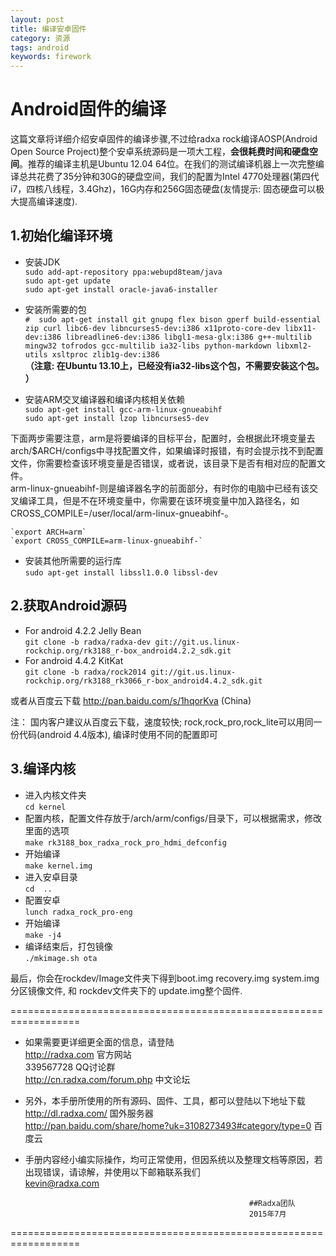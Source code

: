 ```yaml
---
layout: post
title: 编译安卓固件
category: 资源
tags: android
keywords: firework
---
```



# Android固件的编译  

这篇文章将详细介绍安卓固件的编译步骤,不过给radxa rock编译AOSP(Android Open Source Project)整个安卓系统源码是一项大工程，**会很耗费时间和硬盘空间**。推荐的编译主机是Ubuntu 12.04 64位。在我们的测试编译机器上一次完整编译总共花费了35分钟和30G的硬盘空间，我们的配置为Intel 4770处理器(第四代i7，四核八线程，3.4Ghz)，16G内存和256G固态硬盘(友情提示: 固态硬盘可以极大提高编译速度).  

## 1.初始化编译环境  

* 安装JDK  
	`sudo add-apt-repository ppa:webupd8team/java`  
	`sudo apt-get update`  
	`sudo apt-get install oracle-java6-installer`  

* 安装所需要的包  
	`#  sudo apt-get install git gnupg flex bison gperf build-essential zip curl libc6-dev libncurses5-dev:i386 x11proto-core-dev libx11-dev:i386 libreadline6-dev:i386 libgl1-mesa-glx:i386 g++-multilib mingw32 tofrodos gcc-multilib ia32-libs python-markdown libxml2-utils xsltproc zlib1g-dev:i386`  
	**（注意: 在Ubuntu 13.10上，已经没有ia32-libs这个包，不需要安装这个包。 ）**  

* 安装ARM交叉编译器和编译内核相关依赖  
	`sudo apt-get install gcc-arm-linux-gnueabihf`  
	`sudo apt-get install lzop libncurses5-dev`  

下面两步需要注意，arm是将要编译的目标平台，配置时，会根据此环境变量去arch/$ARCH/configs中寻找配置文件，如果编译时报错，有时会提示找不到配置文件，你需要检查该环境变量是否错误，或者说，该目录下是否有相对应的配置文件。  
arm-linux-gnueabihf-则是编译器名字的前面部分，有时你的电脑中已经有该交叉编译工具，但是不在环境变量中，你需要在该环境变量中加入路径名，如CROSS_COMPILE=/user/local/arm-linux-gnueabihf-。  

	`export ARCH=arm`  
	`export CROSS_COMPILE=arm-linux-gnueabihf-`  
	
* 安装其他所需要的运行库  
	`sudo apt-get install libssl1.0.0 libssl-dev`  

## 2.获取Android源码  

* For android 4.2.2 Jelly Bean  
	`git clone -b radxa/radxa-dev git://git.us.linux-rockchip.org/rk3188_r-box_android4.2.2_sdk.git`  
* For android 4.4.2 KitKat   
	`git clone -b radxa/rock2014 git://git.us.linux-rockchip.org/rk3188_rk3066_r-box_android4.4.2_sdk.git`  

或者从百度云下载 http://pan.baidu.com/s/1hqorKva (China)  

注： 国内客户建议从百度云下载，速度较快; rock,rock_pro,rock_lite可以用同一份代码(android 4.4版本), 编译时使用不同的配置即可   

## 3.编译内核  

* 进入内核文件夹  
	`cd kernel`  
* 配置内核，配置文件存放于/arch/arm/configs/目录下，可以根据需求，修改里面的选项  
	`make rk3188_box_radxa_rock_pro_hdmi_defconfig `  
* 开始编译  
	`make kernel.img`  
* 进入安卓目录  
	`cd  ..`  
* 配置安卓  
	`lunch radxa_rock_pro-eng`  
* 开始编译  
	`make -j4`  
* 编译结束后，打包镜像  
	`./mkimage.sh ota`  

最后，你会在rockdev/Image文件夹下得到boot.img recovery.img system.img分区镜像文件, 和 rockdev文件夹下的 update.img整个固件.  


==================================================================
* 如果需要更详细更全面的信息，请登陆  
	http://radxa.com  						官方网站  
	339567728         						QQ讨论群  
	http://cn.radxa.com/forum.php					中文论坛  
* 另外，本手册所使用的所有源码、固件、工具，都可以登陆以下地址下载  
	http://dl.radxa.com/                             	      国外服务器  
	http://pan.baidu.com/share/home?uk=3108273493#category/type=0
												 百度云  
* 手册内容经小编实际操作，均可正常使用，但因系统以及整理文档等原因，若出现错误，请谅解，并使用以下邮箱联系我们  
		kevin@radxa.com  

														##Radxa团队  
														2015年7月  
==================================================================












